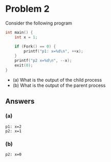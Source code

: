 # Problem 2

Consider the following program

```C
int main() {
    int x = 1;

    if (Fork() == 0) {
        printf("p1: x=%d\n", ++x);
    }
    printf("p2 x=%d\n", --x);
    exit(0);
}
```

- (a) What is the output of the child process
- (b) What is the output of the parent process

## Answers

### (a)

```shell
p1: x=2
p2: x=1
```

### (b)

```shell
p2: x=0
```
